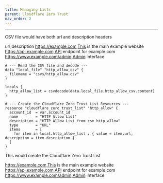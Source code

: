 ```yaml
---
title: Managing Lists
parent: Cloudflare Zero Trust
nav_order: 2
---
```


---

CSV file would have both url and description headers

url,description
https://example.com,This is the main example website
https://api.example.com,API endpoint for example.com
https://www.example.com/admin,Admin interface

```
# --- Read the CSV file and decode ---
data "local_file" "http_allow_csv" {
  filename = "csvs/http_allow.csv"
}

locals {
  http_allow_list = csvdecode(data.local_file.http_allow_csv.content)
}

# --- Create the Cloudflare Zero Trust List Resources ---
resource "cloudflare_zero_trust_list" "http_allow" {
  account_id  = var.account_id
  name        = "HTTP Allow List"
  description = "HTTP Allow List from csv http_allow"
  type        = "URL"
  items       = [
    for item in local.http_allow_list : { value = item.url, description = item.description }
  ]
}
```

This would create the Cloudflare Zero Trust List

https://example.com,This is the main example website
https://api.example.com,API endpoint for example.com
https://www.example.com/admin,Admin interface